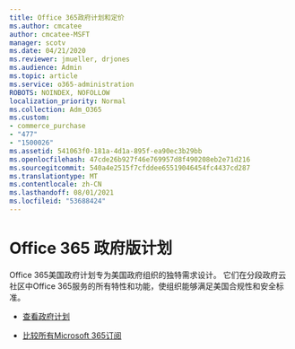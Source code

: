 ```yaml
---
title: Office 365政府计划和定价
ms.author: cmcatee
author: cmcatee-MSFT
manager: scotv
ms.date: 04/21/2020
ms.reviewer: jmueller, drjones
ms.audience: Admin
ms.topic: article
ms.service: o365-administration
ROBOTS: NOINDEX, NOFOLLOW
localization_priority: Normal
ms.collection: Adm_O365
ms.custom:
- commerce_purchase
- "477"
- "1500026"
ms.assetid: 541063f0-181a-4d1a-895f-ea90ec3b29bb
ms.openlocfilehash: 47cde26b927f46e769957d8f490208eb2e71d216
ms.sourcegitcommit: 540a4e2515f7cfddee65519046454fc4437cd287
ms.translationtype: MT
ms.contentlocale: zh-CN
ms.lasthandoff: 08/01/2021
ms.locfileid: "53688424"
---
```

# <a name="office-365-government-plans"></a>Office 365 政府版计划

Office 365美国政府计划专为美国政府组织的独特需求设计。 它们在分段政府云社区中Office 365服务的所有特性和功能，使组织能够满足美国合规性和安全标准。
  
- [查看政府计划](https://products.office.com/government/compare-office-365-government-plans)

- [比较所有Microsoft 365订阅](https://products.office.com/business/compare-more-office-365-for-business-plans)